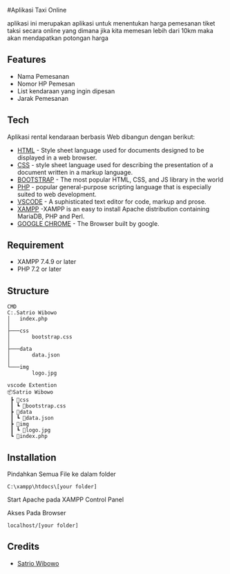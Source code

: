 #Aplikasi Taxi Online

aplikasi ini merupakan aplikasi untuk menentukan harga pemesanan tiket taksi secara online yang dimana jika kita memesan lebih dari 10km maka akan mendapatkan potongan harga

## Features
- Nama Pemesanan
- Nomor HP Pemesan
- List kendaraan yang ingin dipesan
- Jarak Pemesanan

## Tech
Aplikasi rental kendaraan berbasis Web dibangun dengan berikut:
* [HTML](https://developer.mozilla.org/en-US/docs/Web/HTML) - Style sheet language used for documents designed to be displayed in a web browser.
* [CSS](https://developer.mozilla.org/en-US/docs/Learn/CSS/) - style sheet language used for describing the presentation of a document written in a markup language.
* [BOOTSTRAP](https://getbootstrap.com/) - The most popular HTML, CSS, and JS library in the world
* [PHP](https://www.php.net/) - popular general-purpose scripting language that is especially suited to web development.
* [VSCODE](https://code.visualstudio.com/) - A suphisticated text editor for code, markup and prose.
* [XAMPP](https://www.apachefriends.org/index.html) -XAMPP is an easy to install Apache distribution containing MariaDB, PHP and Perl.
* [GOOGLE CHROME](https://google.com/intl/id_id/chrome/) - The Browser built by google.

## Requirement

* XAMPP 7.4.9 or later
* PHP 7.2 or later

## Structure

```
CMD
C:.Satrio Wibowo
│   index.php
│
├───css
│       bootstrap.css
│
├───data
│       data.json
│
└───img
        logo.jpg
```
```
vscode Extention
📦Satrio Wibowo
 ┣ 📂css
 ┃ ┗ 📜bootstrap.css
 ┣ 📂data
 ┃ ┗ 📜data.json
 ┣ 📂img
 ┃ ┗ 📜logo.jpg
 ┗ 📜index.php
```

## Installation

Pindahkan Semua File ke dalam folder

    C:\xampp\htdocs\[your folder]

Start Apache pada XAMPP Control Panel

Akses Pada Browser
    
    localhost/[your folder]

## Credits

* [Satrio Wibowo](https://instagram.com/satrioiyooo/)
